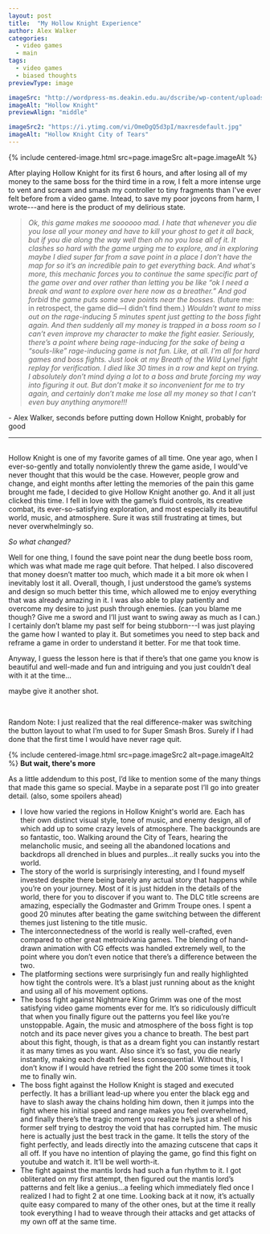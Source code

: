 ```yaml
---
layout: post
title:  "My Hollow Knight Experience"
author: Alex Walker
categories:
  - video games
  - main
tags:
  - video games
  - biased thoughts
previewType: image

imageSrc: "http://wordpress-ms.deakin.edu.au/dscribe/wp-content/uploads/sites/46/2019/03/20190329163305_1.jpg"
imageAlt: "Hollow Knight"
previewAlign: "middle"

imageSrc2: "https://i.ytimg.com/vi/OmeDgQ5d3pI/maxresdefault.jpg"
imageAlt: "Hollow Knight City of Tears"
---
```

{% include centered-image.html src=page.imageSrc alt=page.imageAlt %}

After playing Hollow Knight for its first 6 hours, and after losing all of my money to the same boss for the third time in a row, I felt a more intense urge to vent and scream and smash my controller to tiny fragments than I've ever felt before from a video game. Intead, to save my poor joycons from harm, I wrote---and here is the product of my delirious state.

>*Ok, this game makes me soooooo mad. I hate that whenever you die you lose all your money and have to kill your ghost to get it all back, but if you die along the way well then oh no you lose all of it. It clashes so hard with the game urging me to explore, and in exploring maybe I died super far from a save point in a place I don’t have the map for so it’s an incredible pain to get everything back. And what's more, this mechanic forces you to continue the same specific part of the game over and over rather than letting you be like “ok I need a break and want to explore over here now as a breather.” And god forbid the game puts some save points near the bosses.* (future me: in retrospect, the game did—I didn’t find them.) *Wouldn’t want to miss out on the rage-inducing 5 minutes spent just getting to the boss fight again. And then suddenly all my money is trapped in a boss room so I can’t even improve my character to make the fight easier. Seriously, there’s a point where being rage-inducing for the sake of being a “souls-like” rage-inducing game is not fun. Like, at all. I’m all for hard games and boss fights. Just look at my Breath of the Wild Lynel fight replay for verification. I died like 30 times in a row and kept on trying. I absolutely don’t mind dying a lot to a boss and brute forcing my way into figuring it out. But don’t make it so inconvenient for me to try again, and certainly don’t make me lose all my money so that I can’t even buy anything anymore!!!*

\- Alex Walker, seconds before putting down Hollow Knight, probably for good
* * *
<br />
Hollow Knight is one of my favorite games of all time. One year ago, when I ever-so-gently and totally nonviolently threw the game aside, I would've never thought that this would be the case. However, people grow and change, and eight months after letting the memories of the pain this game brought me fade, I decided to give Hollow Knight another go. And it all just clicked this time. I fell in love with the game’s fluid controls, its creative combat, its ever-so-satisfying exploration, and most especially its beautiful world, music, and atmosphere. Sure it was still frustrating at times, but never overwhelmingly so. 

*So what changed?*

Well for one thing, I found the save point near the dung beetle boss room, which was what made me rage quit before. That helped. I also discovered that money doesn’t matter too much, which made it a bit more ok when I inevitably lost it all. Overall, though, I just understood the game’s systems and design so much better this time, which allowed me to enjoy everything that was already amazing in it. I was also able to play patiently and overcome my desire to just push through enemies. (can you blame me though? Give me a sword and I’ll just want to swing away as much as I can.) I certainly don’t blame my past self for being stubborn---I was just playing the game how I wanted to play it. But sometimes you need to step back and reframe a game in order to understand it better. For me that took time. 

Anyway, I guess the lesson here is that if there’s that one game you know is beautiful and well-made and fun and intriguing and you just couldn’t deal with it at the time...

maybe give it another shot.

<br />


Random Note: I just realized that the real difference-maker was switching the button layout to what I’m used to for Super Smash Bros. Surely if I had done that the first time I would have never rage quit.

{% include centered-image.html src=page.imageSrc2 alt=page.imageAlt2 %}
**But wait, there's more**

As a little addendum to this post, I’d like to mention some of the many things that made this game so special. Maybe in a separate post I’ll go into greater detail. (also, some spoilers ahead)
- I love how varied the regions in Hollow Knight's world are. Each has their own distinct visual style, tone of music, and enemy design, all of which add up to some crazy levels of atmosphere. The backgrounds are so fantastic, too. Walking around the City of Tears, hearing the melancholic music, and seeing all the abandoned locations and backdrops all drenched in blues and purples…it really sucks you into the world.
- The story of the world is surprisingly interesting, and I found myself invested despite there being barely any actual story that happens while you’re on your journey. Most of it is just hidden in the details of the world, there for you to discover if you want to.
The DLC title screens are amazing, especially the Godmaster and Grimm Troupe ones. I spent a good 20 minutes after beating the game switching between the different themes just listening to the title music.
- The interconnectedness of the world is really well-crafted, even compared to other great metroidvania games.
The blending of hand-drawn animation with CG effects was handled extremely well, to the point where you don’t even notice that there’s a difference between the two.
- The platforming sections were surprisingly fun and really highlighted how tight the controls were. It’s a blast just running about as the knight and using all of his movement options.
- The boss fight against Nightmare King Grimm was one of the most satisfying video game moments ever for me. It’s so ridiculously difficult that when you finally figure out the patterns you feel like you’re unstoppable. Again, the music and atmosphere of the boss fight is top notch and its pace never gives you a chance to breath. The best part about this fight, though, is that as a dream fight you can instantly restart it as many times as you want. Also since it’s so fast, you die nearly instantly, making each death feel less consequential. Without this, I don’t know if I would have retried the fight the 200 some times it took me to finally win.
- The boss fight against the Hollow Knight is staged and executed perfectly. It has a brilliant lead-up where you enter the black egg and have to slash away the chains holding him down, then it jumps into the fight where his initial speed and range makes you feel overwhelmed, and finally there’s the tragic moment you realize he’s just a shell of his former self trying to destroy the void that has corrupted him. The music here is actually just the best track in the game. It tells the story of the fight perfectly, and leads directly into the amazing cutscene that caps it all off. If you have no intention of playing the game, go find this fight on youtube and watch it. It’ll be well worth-it.
- The fight against the mantis lords had such a fun rhythm to it. I got obliterated on my first attempt, then figured out the mantis lord’s patterns and felt like a genius…a feeling which immediately fled once I realized I had to fight 2 at one time. Looking back at it now, it’s actually quite easy compared to many of the other ones, but at the time it really took everything I had to weave through their attacks and get attacks of my own off at the same time.